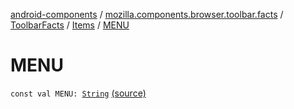 [android-components](../../../index.md) / [mozilla.components.browser.toolbar.facts](../../index.md) / [ToolbarFacts](../index.md) / [Items](index.md) / [MENU](./-m-e-n-u.md)

# MENU

`const val MENU: `[`String`](https://kotlinlang.org/api/latest/jvm/stdlib/kotlin/-string/index.html) [(source)](https://github.com/mozilla-mobile/android-components/blob/master/components/browser/toolbar/src/main/java/mozilla/components/browser/toolbar/facts/ToolbarFacts.kt#L22)